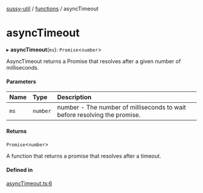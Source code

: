 [sussy-util](../README.md) / [functions](./README.md) / asyncTimeout

# asyncTimeout

▸ **asyncTimeout**(`ms`): `Promise`<`number`\>

AsyncTimeout returns a Promise that resolves after a given number of milliseconds.

#### Parameters

| Name | Type | Description |
| :------ | :------ | :------ |
| `ms` | `number` | number - The number of milliseconds to wait before resolving the promise. |

#### Returns

`Promise`<`number`\>

A function that returns a promise that resolves after a timeout.

#### Defined in

[asyncTimeout.ts:6](https://github.com/roteKlaue/SussyUtilMadeByMe/blob/10106df/src/Functions/asyncTimeout.ts#L6)
